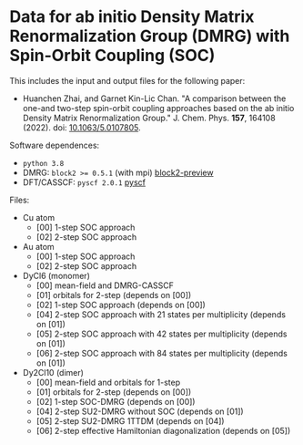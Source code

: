 
Data for ab initio Density Matrix Renormalization Group (DMRG) with Spin-Orbit Coupling (SOC)
=============================================================================================

This includes the input and output files for the following paper:

* Huanchen Zhai, and Garnet Kin-Lic Chan. "A comparison between the one-and two-step spin-orbit coupling approaches based on the ab initio Density Matrix Renormalization Group." J. Chem. Phys. **157**, 164108 (2022). doi: [10.1063/5.0107805](https://doi.org/10.1063/5.0107805).

Software dependences:

* ``python 3.8``
* DMRG: ``block2 >= 0.5.1`` (with mpi) [block2-preview](https://github.com/block-hczhai/block2-preview)
* DFT/CASSCF: ``pyscf 2.0.1`` [pyscf](https://github.com/pyscf/pyscf)

Files:

* Cu atom
  - [00] 1-step SOC approach
  - [02] 2-step SOC approach
* Au atom
  - [00] 1-step SOC approach
  - [02] 2-step SOC approach
* DyCl6 (monomer)
  - [00] mean-field and DMRG-CASSCF
  - [01] orbitals for 2-step (depends on [00])
  - [02] 1-step SOC approach (depends on [00])
  - [04] 2-step SOC approach with 21 states per multiplicity (depends on [01])
  - [05] 2-step SOC approach with 42 states per multiplicity (depends on [01])
  - [06] 2-step SOC approach with 84 states per multiplicity (depends on [01])
* Dy2Cl10 (dimer)
  - [00] mean-field and orbitals for 1-step
  - [01] orbitals for 2-step (depends on [00])
  - [02] 1-step SOC-DMRG (depends on [00])
  - [04] 2-step SU2-DMRG without SOC (depends on [01])
  - [05] 2-step SU2-DMRG 1TTDM (depends on [04])
  - [06] 2-step effective Hamiltonian diagonalization (depends on [05])
